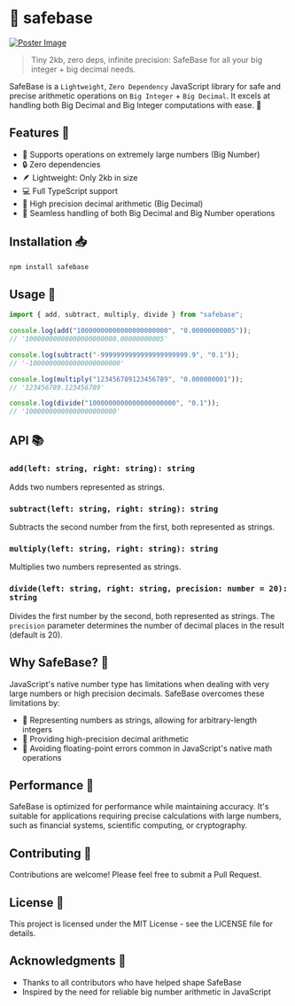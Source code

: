 # 🔢 safebase

[![Poster Image](https://i.imgur.com/laLdMsB.png)](https://i.imgur.com/laLdMsB.png)

> Tiny 2kb, zero deps, infinite precision: SafeBase for all your big integer + big decimal needs.

SafeBase is a `Lightweight`, `Zero Dependency` JavaScript library for safe and precise arithmetic operations on `Big Integer` + `Big Decimal`. It excels at handling both Big Decimal and Big Integer computations with ease. 🧮

## Features 🌟

- 🔢 Supports operations on extremely large numbers (Big Number)
- 🔒 Zero dependencies
- 🪶 Lightweight: Only 2kb in size
- 💻 Full TypeScript support
- 🎯 High precision decimal arithmetic (Big Decimal)
- 🔀 Seamless handling of both Big Decimal and Big Number operations

## Installation 📥

```bash
npm install safebase
```

## Usage 🚀

```javascript
import { add, subtract, multiply, divide } from "safebase";

console.log(add("10000000000000000000000", "0.00000000005"));
// '10000000000000000000000.00000000005'

console.log(subtract("-9999999999999999999999.9", "0.1"));
// '-10000000000000000000000'

console.log(multiply("123456789123456789", "0.000000001"));
// '123456789.123456789'

console.log(divide("1000000000000000000000", "0.1"));
// '10000000000000000000000'
```

## API 📚

### `add(left: string, right: string): string`

Adds two numbers represented as strings.

### `subtract(left: string, right: string): string`

Subtracts the second number from the first, both represented as strings.

### `multiply(left: string, right: string): string`

Multiplies two numbers represented as strings.

### `divide(left: string, right: string, precision: number = 20): string`

Divides the first number by the second, both represented as strings. The `precision` parameter determines the number of decimal places in the result (default is 20).

## Why SafeBase? 🤔

JavaScript's native number type has limitations when dealing with very large numbers or high precision decimals. SafeBase overcomes these limitations by:

- 🔢 Representing numbers as strings, allowing for arbitrary-length integers
- 🎯 Providing high-precision decimal arithmetic
- 🐛 Avoiding floating-point errors common in JavaScript's native math operations

## Performance 🚀

SafeBase is optimized for performance while maintaining accuracy. It's suitable for applications requiring precise calculations with large numbers, such as financial systems, scientific computing, or cryptography.

## Contributing 🤝

Contributions are welcome! Please feel free to submit a Pull Request.

## License 📄

This project is licensed under the MIT License - see the LICENSE file for details.

## Acknowledgments 👏

- Thanks to all contributors who have helped shape SafeBase
- Inspired by the need for reliable big number arithmetic in JavaScript
